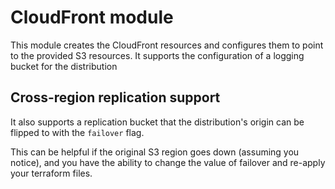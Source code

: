 # CloudFront module
This module creates the CloudFront resources and configures them to point to the provided S3 resources. It supports the configuration of a logging bucket for the distribution

## Cross-region replication support 
It also supports a replication bucket that the distribution's origin can be flipped to with the `failover` flag.

This can be helpful if the original S3 region goes down (assuming you notice), and you have the ability to change the value of failover and re-apply your terraform files.
